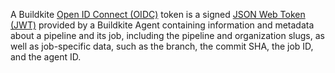 A Buildkite [Open ID Connect (OIDC)](https://openid.net/developers/how-connect-works/) token is a signed [JSON Web Token (JWT)](https://jwt.io/) provided by a Buildkite Agent containing information and metadata about a pipeline and its job, including the pipeline and organization slugs, as well as job-specific data, such as the branch, the commit SHA, the job ID, and the agent ID.
